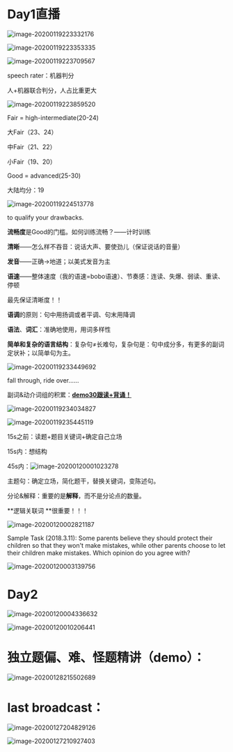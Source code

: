 #  Day1直播

![image-20200119223332176](口语笔记.assets/image-20200119223332176.png)

![image-20200119223353335](口语笔记.assets/image-20200119223353335.png)

![image-20200119223709567](口语笔记.assets/image-20200119223709567.png)

speech rater：机器判分

人+机器联合判分，人占比重更大

![image-20200119223859520](口语笔记.assets/image-20200119223859520.png)

Fair = high-intermediate(20-24)

大Fair（23、24）

中Fair（21、22）

小Fair（19、20）

Good = advanced(25-30)

大陆均分：19

![image-20200119224513778](口语笔记.assets/image-20200119224513778.png)

to qualify your drawbacks.

**流畅度**是Good的门槛。如何训练流畅？——计时训练

**清晰**——怎么样不吞音：说话大声、要使劲儿（保证说话的音量）

**发音**——正确->地道；以美式发音为主

**语速**——整体速度（我的语速=bobo语速）、节奏感：连读、失爆、弱读、重读、停顿

最先保证清晰度！！

**语调**的原则：句中用扬调或者平调、句末用降调

**语法**、**词汇**：准确地使用，用词多样性

**简单和复杂的语言结构**：复杂句$\neq$长难句，复杂句是：句中成分多，有更多的副词定状补；以简单句为主。

![image-20200119233449692](口语笔记.assets/image-20200119233449692.png)

fall through, ride over......

副词&动介词组的积累：**<u>demo30跟读+背诵！</u>** 

![image-20200119234034827](口语笔记.assets/image-20200119234034827.png)

![image-20200119235445119](口语笔记.assets/image-20200119235445119.png)

15s之前：读题+题目关键词+确定自己立场

15s内：想结构

45s内：![image-20200120001023278](口语笔记.assets/image-20200120001023278.png)

主题句：确定立场，简化题干，替换关键词，变陈述句。

分论&解释：重要的是**解释**，而不是分论点的数量。

**逻辑关联词 **很重要！！！

![image-20200120002821187](口语笔记.assets/image-20200120002821187.png)

Sample Task (2018.3.11): Some parents believe they should protect their
children so that they won't make mistakes, while other parents choose to let
their children make mistakes. Which opinion do you agree with?

![image-20200120003139756](口语笔记.assets/image-20200120003139756.png)

# Day2 

![image-20200120004336632](口语笔记.assets/image-20200120004336632.png)

![image-20200120010206441](口语笔记.assets/image-20200120010206441.png) 

# 独立题偏、难、怪题精讲（demo）：

![image-20200128215502689](口语笔记.assets/image-20200128215502689.png)

# last broadcast：

![image-20200127204829126](口语笔记.assets/image-20200127204829126.png)

![image-20200127210927403](口语笔记.assets/image-20200127210927403.png)